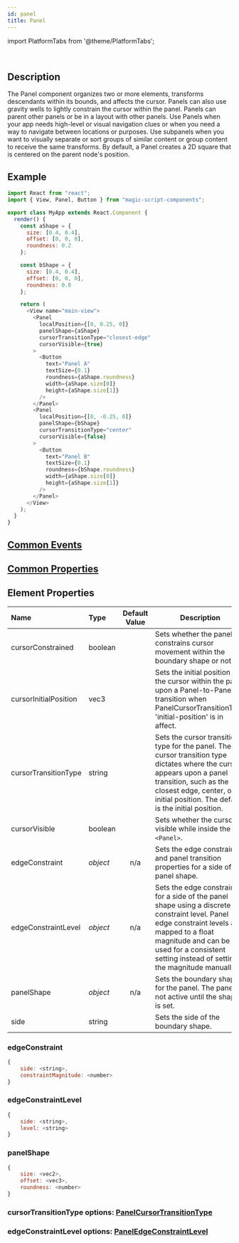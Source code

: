 ```yaml
---
id: panel
title: Panel
---
```


import PlatformTabs from '@theme/PlatformTabs';

<PlatformTabs component='panel' />​

## Description

The Panel component organizes two or more elements, transforms descendants within its bounds, and affects the cursor. Panels can also use gravity wells to lightly constrain the cursor within the panel. Panels can parent other panels or be in a layout with other panels. Use Panels when your app needs high-level or visual navigation clues or when you need a way to navigate between locations or purposes. Use subpanels when you want to visually separate or sort groups of similar content or group content to receive the same transforms. By default, a Panel creates a 2D square that is centered on the parent node's position.

## Example

```javascript
import React from "react";
import { View, Panel, Button } from "magic-script-components";

export class MyApp extends React.Component {
  render() {
    const aShape = {
      size: [0.4, 0.4],
      offset: [0, 0, 0],
      roundness: 0.2
    };

    const bShape = {
      size: [0.4, 0.4],
      offset: [0, 0, 0],
      roundness: 0.8
    };

    return (
      <View name="main-view">
        <Panel
          localPosition={[0, 0.25, 0]}
          panelShape={aShape}
          cursorTransitionType="closest-edge"
          cursorVisible={true}
        >
          <Button
            text="Panel A"
            textSize={0.1}
            roundness={aShape.roundness}
            width={aShape.size[0]}
            height={aShape.size[1]}
          />
        </Panel>
        <Panel
          localPosition={[0, -0.25, 0]}
          panelShape={bShape}
          cursorTransitionType="center"
          cursorVisible={false}
        >
          <Button
            text="Panel B"
            textSize={0.1}
            roundness={bShape.roundness}
            width={aShape.size[0]}
            height={aShape.size[1]}
          />
        </Panel>
      </View>
    );
  }
}
```

## [Common Events](../events/CommonEvents.md)

## [Common Properties](../types/Properties.md)

## Element Properties

| Name                  | Type     | Default Value | Description                                                                                                                                                                                                                                |
| :-------------------- | :------- | :-----------: | ------------------------------------------------------------------------------------------------------------------------------------------------------------------------------------------------------------------------------------------ |
| cursorConstrained     | boolean  |               | Sets whether the panel constrains cursor movement within the boundary shape or not.                                                                                                                                                        |
| cursorInitialPosition | vec3     |               | Sets the initial position of the cursor within the panel upon a Panel-to-Panel transition when PanelCursorTransitionType 'initial-position' is in affect.                                                                                  |
| cursorTransitionType  | string   |               | Sets the cursor transition type for the panel. The cursor transition type dictates where the cursor appears upon a panel transition, such as the closest edge, center, or initial position. The default is the initial position.           |
| cursorVisible         | boolean  |               | Sets whether the cursor is visible while inside the `<Panel>`.                                                                                                                                                                             |
| edgeConstraint        | _object_ |      n/a      | Sets the edge constraint and panel transition properties for a side of the panel shape.                                                                                                                                                    |
| edgeConstraintLevel   | _object_ |      n/a      | Sets the edge constraint for a side of the panel shape using a discrete constraint level. Panel edge constraint levels are mapped to a float magnitude and can be used for a consistent setting instead of setting the magnitude manually. |
| panelShape            | _object_ |      n/a      | Sets the boundary shape for the panel. The panel is not active until the shape is set.                                                                                                                                                     |
| side                  | string   |               | Sets the side of the boundary shape.                                                                                                                                                                                                       |

### edgeConstraint

```javascript
{
    side: <string>,
    constraintMagnitude: <number>
}
```

### edgeConstraintLevel

```javascript
{
    side: <string>,
    level: <string>
}
```

### panelShape

```javascript
{
    size: <vec2>,
    offset: <vec3>,
    roundness: <number>
}
```

### cursorTransitionType options: [PanelCursorTransitionType](../types/PanelCursorTransitionType.md)

### edgeConstraintLevel options: [PanelEdgeConstraintLevel](../types/PanelEdgeConstraintLevel.md)
